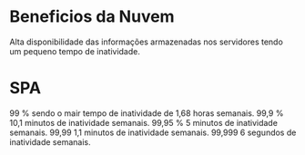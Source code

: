 # Beneficios da Nuvem

Alta disponibilidade das informações armazenadas nos servidores tendo um pequeno tempo de inatividade.

# SPA

  99 % sendo o mair tempo de inatividade de 1,68 horas semanais.
  99,9 %                   10,1 minutos de inatividade semanais.
  99,95 %                   5   minutos de inatividade semanais.
  99,99                    1,1  minutos de inatividade semanais.
  99,999                    6  segundos de inatividade semanais.
